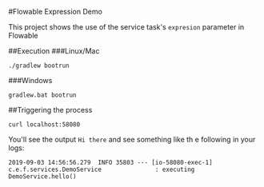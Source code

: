 #Flowable Expression Demo

This project shows the use of the service task's `expresion` parameter in Flowable

##Execution
###Linux/Mac
```
./gradlew bootrun
``` 

###Windows
```
gradlew.bat bootrun
```

##Triggering the process
```
curl localhost:58080
```

You'll see the output `Hi there` and see something like th e following in your logs:
```
2019-09-03 14:56:56.279  INFO 35803 --- [io-58080-exec-1] c.e.f.services.DemoService               : executing DemoService.hello()
```
